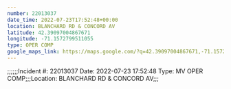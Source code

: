 ```yaml
---
number: 22013037
date_time: 2022-07-23T17:52:48+00:00
location: BLANCHARD RD & CONCORD AV
latitude: 42.39097004867671
longitude: -71.1572799511055
type: OPER COMP
google_maps_link: https://maps.google.com/?q=42.39097004867671,-71.1572799511055
---
```


;;;;;;Incident #: 22013037  Date: 2022-07-23 17:52:48   Type: MV OPER COMP;;;Location: BLANCHARD RD & CONCORD AV;;;
